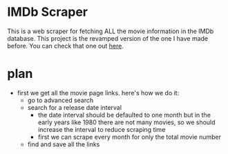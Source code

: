 # IMDb Scraper

This is a web scraper for fetching ALL the movie information in the IMDb database. This project is the revamped version of the one I have made before. You can check that one out [here](https://github.com/ekinakkaya/movies-data-scraping).

# plan

- first we get all the movie page links. here's how we do it:
  - go to advanced search
  - search for a release date interval
    - the date interval should be defaulted to one month but in the early years like 1980 there are not many movies, so we should increase the interval to reduce scraping time
    - first we can scrape every month for only the total movie number
  - find and save all the links